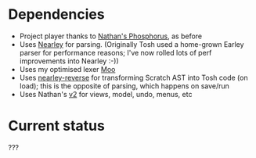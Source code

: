 


Dependencies
============

* Project player thanks to [Nathan's Phosphorus](https://phosphorus.github.io/), as before
* Uses [Nearley](http://nearley.js.org/) for parsing. (Originally Tosh used a home-grown Earley parser for performance reasons; I've now rolled lots of perf improvements into Nearley :-))
* Uses my optimised lexer [Moo](https://github.com/no-context/moo)
* Uses [nearley-reverse](https://github.com/tjvr/nearley-reverse) for transforming Scratch AST into Tosh code (on load); this is the opposite of parsing, which happens on save/run
* Uses Nathan's [v2](https://github.com/nathan/v2) for views, model, undo, menus, etc


Current status
==============

???

